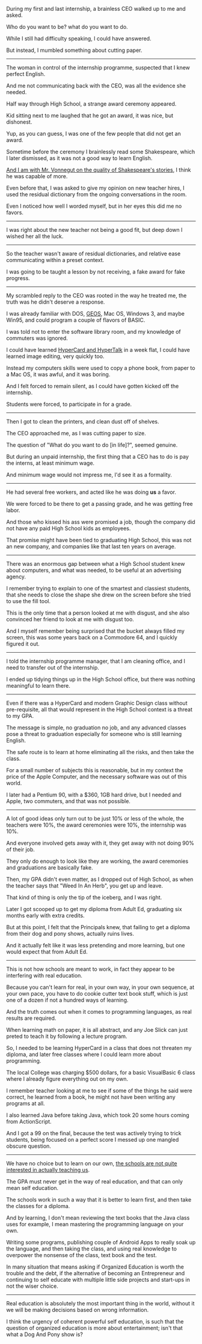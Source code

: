 During my first and last internship,
a brainless CEO walked up to me and asked.

Who do you want to be?
what do you want to do.

While I still had difficulty speaking,
I could have answered.

But instead,
I mumbled something about cutting paper.

---

The woman in control of the internship programme,
suspected that I knew perfect English.

And me not communicating back with the CEO,
was all the evidence she needed.

Half way through High School,
a strange award ceremony appeared.

Kid sitting next to me laughed that he got an award,
it was nice, but dishonest.

Yup, as you can guess,
I was one of the few people that did not get an award.

Sometime before the ceremony I brainlessly read some Shakespeare,
which I later dismissed, as it was not a good way to learn English.

[And I am with Mr. Vonnegut on the quality of Shakespeare's stories][1],
I think he was capable of more.

Even before that, I was asked to give my opinion on new teacher hires,
I used the residual dictionary from the ongoing conversations in the room.

Even I noticed how well I worded myself,
but in her eyes this did me no favors.

---

I was right about the new teacher not being a good fit,
but deep down I wished her all the luck.

---

So the teacher wasn't aware of residual dictionaries,
and relative ease communicating within a preset context.

I was going to be taught a lesson by not receiving,
a fake award for fake progress.

---

My scrambled reply to the CEO was rooted in the way he treated me,
the truth was he didn't deserve a response.

I was already familiar with DOS, [GEOS][2], Mac OS, Windows 3, and maybe Win95,
and could program a couple of flavors of BASIC.

I was told not to enter the software library room,
and my knowledge of commuters was ignored.

I could have learned [HyperCard and HyperTalk][3] in a week flat,
I could have learned image editing, very quickly too.

Instead my computers skills were used to copy a phone book,
from paper to a Mac OS, it was awful, and it was boring.

And I felt forced to remain silent,
as I could have gotten kicked off the internship.

Students were forced,
to participate in for a grade.

---

Then I got to clean the printers,
and clean dust off of shelves.

The CEO approached me,
as I was cutting paper to size.

The question of "What do you want to do [in life]?",
seemed genuine.

But during an unpaid internship,
the first thing that a CEO has to do is pay the interns, at least minimum wage.

And minimum wage would not impress me,
I'd see it as a formality.

---

He had several free workers,
and acted like he was doing __us__ a favor.

We were forced to be there to get a passing grade,
and he was getting free labor.

And those who kissed his ass were promised a job,
though the company did not have any paid High School kids as employees.

That promise might have been tied to graduating High School,
this was not an new company, and companies like that last ten years on average.

---

There was an enormous gap between what a High School student knew about computers,
and what was needed, to be useful at an advertising agency.

I remember trying to explain to one of the smartest and classiest students,
that she needs to close the shape she drew on the screen before she tried to use the fill tool.

This is the only time that a person looked at me with disgust,
and she also convinced her friend to look at me with disgust too.

And I myself remember being surprised that the bucket always filled my screen,
this was some years back on a Commodore 64, and I quickly figured it out.

---

I told the internship programme manager,
that I am cleaning office, and I need to transfer out of the internship.

I ended up tidying things up in the High School office,
but there was nothing meaningful to learn there.

---

Even if there was a HyperCard and modern Graphic Design class without pre-requisite,
all that would represent in the High School context is a threat to my GPA.

The message is simple, no graduation no job,
and any advanced classes pose a threat to graduation especially for someone who is still learning English.

The safe route is to learn at home eliminating all the risks,
and then take the class.

For a small number of subjects this is reasonable,
but in my context the price of the Apple Computer, and the necessary software was out of this world.

I later had a Pentium 90, with a $360, 1GB hard drive,
but I needed and Apple, two commuters, and that was not possible.

---

A lot of good ideas only turn out to be just 10% or less of the whole,
the teachers were 10%, the award ceremonies were 10%, the internship was 10%.

And everyone involved gets away with it,
they get away with not doing 90% of their job.

They only do enough to look like they are working,
the award ceremonies and graduations are basically fake.

Then, my GPA didn't even matter, as I dropped out of High School,
as when the teacher says that "Weed In An Herb", you get up and leave.

That kind of thing is only the tip of the iceberg,
and I was right.

Later I got scooped up to get my diploma from Adult Ed,
graduating six months early with extra credits.

But at this point, I felt that the Principals knew,
that failing to get a diploma from their dog and pony shows, actually ruins lives.

And it actually felt like it was less pretending and more learning,
but one would expect that from Adult Ed.

---

This is not how schools are meant to work,
in fact they appear to be interfering with real education.

Because you can't learn for real, in your own way, in your own sequence, at your own pace,
you have to do cookie cutter text book stuff, which is just one of a dozen if not a hundred ways of learning.

And the truth comes out when it comes to programming languages,
as real results are required.

When learning math on paper,
it is all abstract, and any Joe Slick can just preted to teach it by following a lecture program.

So, I needed to be learning HyperCard in a class that does not threaten my diploma,
and later free classes where I could learn more about programming.

The local College was charging $500 dollars,
for a basic VisualBasic 6 class where I already figure everything out on my own.

I remember teacher looking at me to see if some of the things he said were correct,
he learned from a book, he might not have been writing any programs at all.

I also learned Java before taking Java,
which took 20 some hours coming from ActionScript.

And I got a 99 on the final, because the test was actively trying to trick students,
being focused on a perfect score I messed up one mangled obscure question.

---

We have no choice but to learn on our own,
[the schools are not quite interested in actually teaching us][4].

The GPA must never get in the way of real education,
and that can only mean self education.

The schools work in such a way that it is better to learn first,
and then take the classes for a diploma.

And by learning, I don't mean reviewing the text books that the Java class uses for example,
I mean mastering the programming language on your own.

Writing some programs, publishing couple of Android Apps to really soak up the language,
and then taking the class, and using real knowledge to overpower the nonsense of the class, text book and the test.

In many situation that means asking if Organized Education is worth the trouble and the debt,
if the alternative of becoming an Entrepreneur and continuing to self educate with multiple little side projects and start-ups in not the wiser choice.

---

Real education is absolutely the most important thing in the world,
without it we will be making decisions based on wrong information.

I think the urgency of coherent powerful self education,
is such that the question of organized education is more about entertainment; isn't that what a Dog And Pony show is?


[1]: https://www.youtube.com/watch?v=GOGru_4z1Vc
[2]: https://www.youtube.com/watch?v=ueD1B-h5T1A
[3]: https://www.youtube.com/watch?v=8HLy57P-La4
[4]: https://news.ycombinator.com/item?id=29163805
